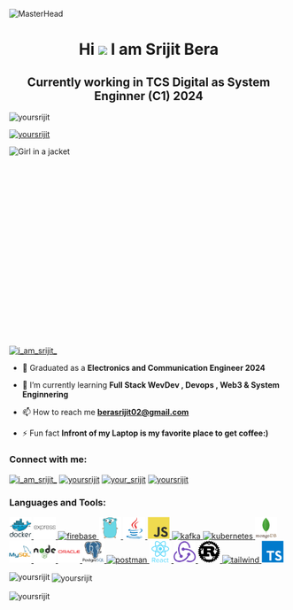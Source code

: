 ![MasterHead](https://media2.giphy.com/headers/GitHub/w8ZJLtJbmuph.gif)


<h1 align="center">Hi <img width="50" src="https://user-images.githubusercontent.com/62868878/222233583-8e691e5f-c334-4d2d-aaa8-a5bdd189e574.gif"> I am Srijit Bera</h1>
<h2 align="center">Currently working in TCS Digital as System Enginner (C1) 2024</h2>


<p align="left"> <img src="https://komarev.com/ghpvc/?username=yoursrijit&label=Profile%20views&color=0e75b6&style=flat" alt="yoursrijit" /> </p>

<p align="left"> <a href="https://github.com/ryo-ma/github-profile-trophy"><img src="https://github-profile-trophy.vercel.app/?username=yoursrijit" alt="yoursrijit" /></a> </p>



<img align="right" src="https://mir-s3-cdn-cf.behance.net/project_modules/1400_opt_1/c64d0f47675315.58813b113affa.gif" alt="Girl in a jacket" width="530" height="360">


<p align="left"> <a href="https://twitter.com/i_am_srijit_" target="blank"><img src="https://img.shields.io/twitter/follow/i_am_srijit_?logo=twitter&style=for-the-badge" alt="i_am_srijit_" /></a> </p>

- 🔭 Graduated as a **Electronics and Communication Engineer 2024**

- 🌱 I’m currently learning **Full Stack WevDev , Devops , Web3 & System Enginnering**

- 📫 How to reach me **berasrijit02@gmail.com**

- ⚡ Fun fact **Infront of my Laptop is my favorite place to get coffee:)**

<h3 align="left">Connect with me:</h3>
<p align="left">
<a href="https://x.com/yoursrijit" target="blank"><img align="center" src="https://raw.githubusercontent.com/rahuldkjain/github-profile-readme-generator/master/src/images/icons/Social/twitter.svg" alt="i_am_srijit_" height="30" width="40" /></a>
<a href="https://linkedin.com/in/yoursrijit" target="blank"><img align="center" src="https://raw.githubusercontent.com/rahuldkjain/github-profile-readme-generator/master/src/images/icons/Social/linked-in-alt.svg" alt="yoursrijit" height="30" width="40" /></a>
<a href="https://www.instagram.com/make.me.dynamic/" target="blank"><img align="center" src="https://raw.githubusercontent.com/rahuldkjain/github-profile-readme-generator/master/src/images/icons/Social/instagram.svg" alt="your_srijit" height="30" width="40" /></a>
<a href="https://www.leetcode.com/yoursrijit" target="blank"><img align="center" src="https://raw.githubusercontent.com/rahuldkjain/github-profile-readme-generator/master/src/images/icons/Social/leet-code.svg" alt="yoursrijit" height="30" width="40" /></a>
</p>

<h3 align="left">Languages and Tools:</h3>
<p align="left"> <a href="https://www.docker.com/" target="_blank" rel="noreferrer"> <img src="https://raw.githubusercontent.com/devicons/devicon/master/icons/docker/docker-original-wordmark.svg" alt="docker" width="40" height="40"/> </a> <a href="https://expressjs.com" target="_blank" rel="noreferrer"> <img src="https://raw.githubusercontent.com/devicons/devicon/master/icons/express/express-original-wordmark.svg" alt="express" width="40" height="40"/> </a> <a href="https://firebase.google.com/" target="_blank" rel="noreferrer"> <img src="https://www.vectorlogo.zone/logos/firebase/firebase-icon.svg" alt="firebase" width="40" height="40"/> </a> <a href="https://golang.org" target="_blank" rel="noreferrer"> <img src="https://raw.githubusercontent.com/devicons/devicon/master/icons/go/go-original.svg" alt="go" width="40" height="40"/> </a> <a href="https://www.java.com" target="_blank" rel="noreferrer"> <img src="https://raw.githubusercontent.com/devicons/devicon/master/icons/java/java-original.svg" alt="java" width="40" height="40"/> </a> <a href="https://developer.mozilla.org/en-US/docs/Web/JavaScript" target="_blank" rel="noreferrer"> <img src="https://raw.githubusercontent.com/devicons/devicon/master/icons/javascript/javascript-original.svg" alt="javascript" width="40" height="40"/> </a> <a href="https://kafka.apache.org/" target="_blank" rel="noreferrer"> <img src="https://www.vectorlogo.zone/logos/apache_kafka/apache_kafka-icon.svg" alt="kafka" width="40" height="40"/> </a> <a href="https://kubernetes.io" target="_blank" rel="noreferrer"> <img src="https://www.vectorlogo.zone/logos/kubernetes/kubernetes-icon.svg" alt="kubernetes" width="40" height="40"/> </a> <a href="https://www.mongodb.com/" target="_blank" rel="noreferrer"> <img src="https://raw.githubusercontent.com/devicons/devicon/master/icons/mongodb/mongodb-original-wordmark.svg" alt="mongodb" width="40" height="40"/> </a> <a href="https://www.mysql.com/" target="_blank" rel="noreferrer"> <img src="https://raw.githubusercontent.com/devicons/devicon/master/icons/mysql/mysql-original-wordmark.svg" alt="mysql" width="40" height="40"/> </a> <a href="https://nodejs.org" target="_blank" rel="noreferrer"> <img src="https://raw.githubusercontent.com/devicons/devicon/master/icons/nodejs/nodejs-original-wordmark.svg" alt="nodejs" width="40" height="40"/> </a> <a href="https://www.oracle.com/" target="_blank" rel="noreferrer"> <img src="https://raw.githubusercontent.com/devicons/devicon/master/icons/oracle/oracle-original.svg" alt="oracle" width="40" height="40"/> </a> <a href="https://www.postgresql.org" target="_blank" rel="noreferrer"> <img src="https://raw.githubusercontent.com/devicons/devicon/master/icons/postgresql/postgresql-original-wordmark.svg" alt="postgresql" width="40" height="40"/> </a> <a href="https://postman.com" target="_blank" rel="noreferrer"> <img src="https://www.vectorlogo.zone/logos/getpostman/getpostman-icon.svg" alt="postman" width="40" height="40"/> </a> <a href="https://reactjs.org/" target="_blank" rel="noreferrer"> <img src="https://raw.githubusercontent.com/devicons/devicon/master/icons/react/react-original-wordmark.svg" alt="react" width="40" height="40"/> </a> <a href="https://redux.js.org" target="_blank" rel="noreferrer"> <img src="https://raw.githubusercontent.com/devicons/devicon/master/icons/redux/redux-original.svg" alt="redux" width="40" height="40"/> </a> <a href="https://www.rust-lang.org" target="_blank" rel="noreferrer"> <img src="https://raw.githubusercontent.com/devicons/devicon/master/icons/rust/rust-plain.svg" alt="rust" width="40" height="40"/> </a> <a href="https://tailwindcss.com/" target="_blank" rel="noreferrer"> <img src="https://www.vectorlogo.zone/logos/tailwindcss/tailwindcss-icon.svg" alt="tailwind" width="40" height="40"/> </a> <a href="https://www.typescriptlang.org/" target="_blank" rel="noreferrer"> <img src="https://raw.githubusercontent.com/devicons/devicon/master/icons/typescript/typescript-original.svg" alt="typescript" width="40" height="40"/> </a> </p>

<p><img align="left" src="https://github-readme-stats.vercel.app/api/top-langs?username=yoursrijit&show_icons=true&locale=en&layout=compact" alt="yoursrijit" /></p>

<p>&nbsp;<img align="center" src="https://github-readme-stats.vercel.app/api?username=yoursrijit&show_icons=true&locale=en" alt="yoursrijit" /></p>

<p><img align="center" src="https://github-readme-streak-stats.herokuapp.com/?user=yoursrijit&" alt="yoursrijit" /></p>
